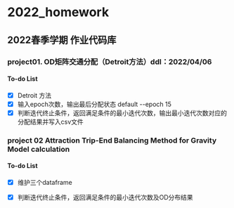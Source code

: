 # 2022_homework

## 2022春季学期 作业代码库

### project01. OD矩阵交通分配（Detroit方法）ddl：2022/04/06

#### To-do List
- [x] Detroit 方法
- [x] 输入epoch次数，输出最后分配状态 default --epoch 15
- [x] 判断迭代终止条件，返回满足条件的最小迭代次数，输出最小迭代次数对应的分配结果并写入csv文件

### project 02 Attraction Trip-End Balancing Method for Gravity Model calculation

#### To-do List

- [x] 维护三个dataframe
- [x] 判断迭代终止条件，返回满足条件的最小迭代次数及OD分布结果


